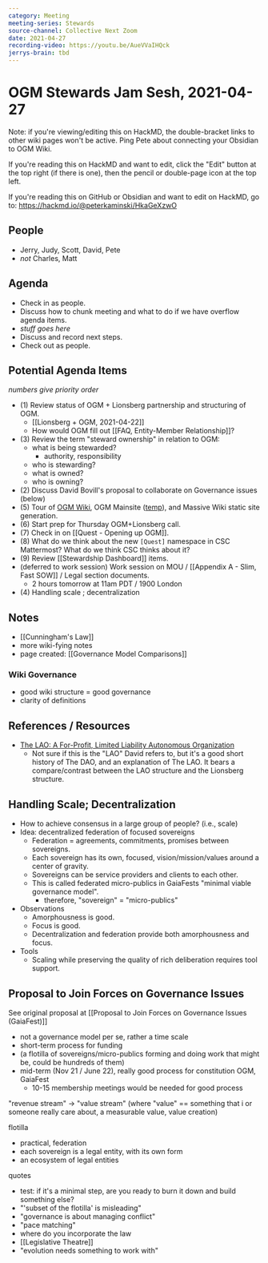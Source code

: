 ```yaml
---
category: Meeting
meeting-series: Stewards
source-channel: Collective Next Zoom
date: 2021-04-27
recording-video: https://youtu.be/AueVVaIHQck
jerrys-brain: tbd
---
```

# OGM Stewards Jam Sesh, 2021-04-27

Note: if you're viewing/editing this on HackMD, the double-bracket links to other wiki pages won't be active. Ping Pete about connecting your Obsidian to OGM Wiki.

If you're reading this on HackMD and want to edit, click the "Edit" button at the top right (if there is one), then the pencil or double-page icon at the top left.

If you're reading this on GitHub or Obsidian and want to edit on HackMD, go to: https://hackmd.io/@peterkaminski/HkaGeXzwO

## People

- Jerry, Judy, Scott, David, Pete
- _not_ Charles, Matt

## Agenda

- Check in as people.
- Discuss how to chunk meeting and what to do if we have overflow agenda items.
- _stuff goes here_
- Discuss and record next steps.
- Check out as people.

## Potential Agenda Items

_numbers give priority order_

- (1) Review status of OGM + Lionsberg partnership and structuring of OGM.
	- [[Lionsberg + OGM, 2021-04-22]]
	- How would OGM fill out [[FAQ, Entity-Member Relationship]]?
- (3) Review the term "steward ownership" in relation to OGM:
    - what is being stewarded?
        - authority, responsibility
    - who is stewarding?
    - what is owned?
    - who is owning?
- (2) Discuss David Bovill's proposal to collaborate on Governance issues (below)
- (5) Tour of [OGM Wiki](https://github.com/OpenGlobalMind/ogm-wiki/), OGM Mainsite ([temp](https://ogm-mainsite.netlify.app/)), and Massive Wiki static site generation.
- (6) Start prep for Thursday OGM+Lionsberg call.
- (7) Check in on [[Quest - Opening up OGM]].
- (8) What do we think about the new `[Quest]` namespace in CSC Mattermost? What do we think CSC thinks about it?
- (9) Review [[Stewardship Dashboard]] items.
- (deferred to work session) Work session on MOU / [[Appendix A - Slim, Fast SOW]] / Legal section documents.
    - 2 hours tomorrow at 11am PDT / 1900 London
- (4) Handling scale ; decentralization

## Notes

- [[Cunningham's Law]]
- more wiki-fying notes
- page created: [[Governance Model Comparisons]]

### Wiki Governance

- good wiki structure = good governance
- clarity of definitions

## References / Resources

- [The LAO: A For\-Profit, Limited Liability Autonomous Organization](https://medium.com/openlawofficial/the-lao-a-for-profit-limited-liability-autonomous-organization-9eae89c9669c)
    - Not sure if this is the "LAO" David refers to, but it's a good short history of The DAO, and an explanation of The LAO.  It bears a compare/contrast between the LAO structure and the Lionsberg structure.

## Handling Scale; Decentralization

- How to achieve consensus in a large group of people? (i.e., scale)
- Idea: decentralized federation of focused sovereigns
    - Federation = agreements, commitments, promises between sovereigns.
    - Each sovereign has its own, focused, vision/mission/values around a center of gravity.
    - Sovereigns can be service providers and clients to each other.
    - This is called federated micro-publics in GaiaFests "minimal viable governance model".
        - therefore, "sovereign" = "micro-publics"
- Observations
    - Amorphousness is good.
    - Focus is good.
    - Decentralization and federation provide both amorphousness and focus.
- Tools
    - Scaling while preserving the quality of rich deliberation requires tool support.

## Proposal to Join Forces on Governance Issues

See original proposal at [[Proposal to Join Forces on Governance Issues (GaiaFest)]]

- not a governance model per se, rather a time scale
- short-term process for funding
- (a flotilla of sovereigns/micro-publics forming and doing work that might be, could be hundreds of them)
- mid-term (Nov 21 / June 22), really good process for constitution OGM, GaiaFest
    - 10-15 membership meetings would be needed for good process

"revenue stream" -> "value stream" (where "value" == something that i or someone really care about, a measurable value, value creation)

flotilla
- practical, federation
- each sovereign is a legal entity, with its own form
- an ecosystem of legal entities

quotes
- test: if it's a minimal step, are you ready to burn it down and build something else?
- "'subset of the flotilla' is misleading"
- "governance is about managing conflict"
- "pace matching"
- where do you incorporate the law
- [[Legislative Theatre]]
- "evolution needs something to work with"


